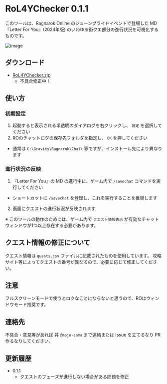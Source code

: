 # RoL4YChecker 0.1.1

このツールは、Ragnarok Online のジューンブライドイベントで登場した MD『Letter For You』(2024年版) のいわゆる街クエ部分の進行状況を可視化するものです。

![image](https://github.com/majo-sama/RoL4YChecker/assets/157029319/8876eac9-f829-425f-9c2d-08c0c5a1cb0b)


## ダウンロード

- [RoL4YChecker.zip](https://github.com/majo-sama/RoL4YChecker/releases/download/0.1.1/RoL4YChecker.zip)
  - 不具合修正中！

## 使い方

### 初期設定

1. 起動すると表示される半透明のダイアログを右クリックし、 `設定` を選択してください
2. ROのチャットログの保存先フォルダを指定し、 `OK` を押してください
  - 通常は `C:\Gravity\Ragnarok\Chat\` 等ですが、インストール先により異なります

### 進行状況の反映

1. 『Letter For You』の MD の進行中に、ゲーム内で `/savechat` コマンドを実行してください
  - ショートカットに `/savechat` を登録し、これを実行することを推奨します
2. 画面にクエストの進行状況が反映されます

※ このツールの動作のためには、ゲーム内で `クエスト情報表示` が有効なチャットウィンドウが1つ以上存在する必要があります。

## クエスト情報の修正について

クエスト情報は `quests.csv` ファイルに記載されたものを使用しています。
攻略サイト等によってクエストの番号が異なるので、必要に応じて修正してください。

## 注意

フルスクリーンモードで使うとロクなことにならないと思うので、ROはウィンドウモード推奨です。

## 連絡先

不具合・意見等があれば 丼 `@majo-sama` まで連絡または Issue を立てるなり PR 作るなりしてください。


## 更新履歴

- 0.1.1
  - クエストのフェーズが進行しない場合がある問題を修正
